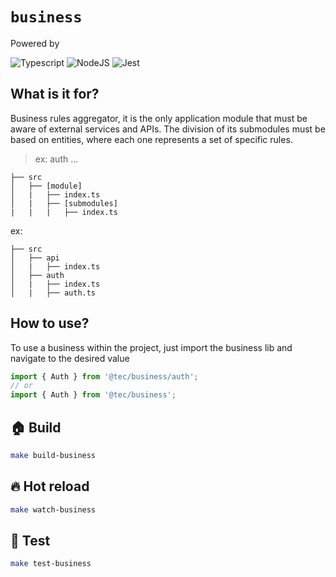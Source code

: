 # `business`

Powered by

![Typescript](https://img.shields.io/badge/typescript-%23323330.svg?style=falt&logo=typescript&logoColor=%233178C6)
![NodeJS](https://img.shields.io/badge/node.js-6DA55F?style=falt&logo=node.js&logoColor=white)
![Jest](https://img.shields.io/badge/jest-C53d15.svg?style=falt&logo=jest&logoColor=white)

## What is it for?

Business rules aggregator, it is the only application module that must be aware of external services and APIs. The division of its submodules must be based on entities, where each one represents a set of specific rules.


> ex: auth ...

```
├── src
│   ├── [module]
│   |   ├── index.ts
│   |   ├── [submodules]
|   |   |   ├── index.ts
```
ex:
```
├── src
│   ├── api
│   |   ├── index.ts
│   ├── auth
│   |   ├── index.ts
│   |   ├── auth.ts
```

## How to use?

To use a business within the project, just import the business lib and navigate to the desired value

```typescript
import { Auth } from '@tec/business/auth';
// or
import { Auth } from '@tec/business';
```

## 🏠 Build

```sh
make build-business
```

## 🔥 Hot reload

```sh
make watch-business
```

## 🧪 Test

```sh
make test-business
```